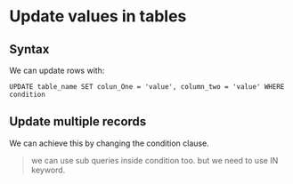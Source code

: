 # Update values in tables

## Syntax

We can update rows with:

```roomsql
UPDATE table_name SET colun_One = 'value', column_two = 'value' WHERE condition
```

## Update multiple records

We can achieve this by changing the condition clause.

> we can use sub queries inside condition too. but we need to use IN keyword.
